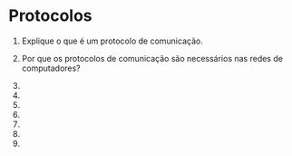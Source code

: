 
# Protocolos


1. Explique o que é um protocolo de comunicação.

1. Por que os protocolos de comunicação são necessários nas redes de computadores?

1. 

1. 

1. 

1. 

1. 

1. 

1. 